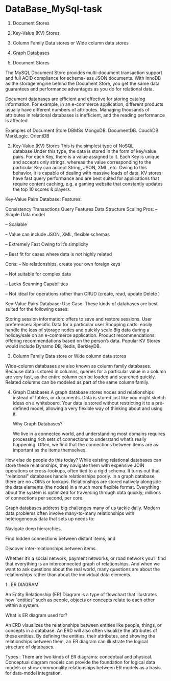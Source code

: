 # DataBase_MySql-task

1. Document Stores
2. Key-Value (KV) Stores
3. Column Family Data stores or Wide column data stores
4. Graph Databases

1. Document Stores

  The MySQL Document Store provides multi-document transaction support and full ACID compliance for schema-less JSON documents. With InnoDB as the storage engine behind the Document Store, you get the same data guarantees and performance advantages as you do for relational data.


Document databases are efficient and effective for storing catalog information. For example, in an e-commerce application, different products usually have different numbers of attributes. Managing thousands of attributes in relational databases is inefficient, and the reading performance is affected.
  
Examples of Document Store DBMSs
MongoDB.
DocumentDB.
CouchDB.
MarkLogic.
OrientDB

2.  Key-Value (KV) Stores This is the simplest type of NoSQL database.Under this type, the data is stored in the form of key/value pairs. For each Key, there is a value assigned to it. Each Key is unique and accepts only strings, whereas the value corresponding to the particular Key can accept String, JSON, XML, etc. Owing to this behavior, it is capable of dealing with massive loads of data.
KV stores have fast query performance and are best suited for applications that require content caching, e.g. a gaming website that constantly updates the top 10 scores & players.



Key-Value Pairs Database: Features:

Consistency
Transactions
Query Features
Data Structure
Scaling
Pros:
– Simple Data model

– Scalable

– Value can include JSON, XML, flexible schemas

– Extremely Fast Owing to it’s simplicity

– Best fit for cases where data is not highly related

Cons:
– No relationships, create your own foreign keys

– Not suitable for complex data

– Lacks Scanning Capabilities

– Not ideal for operations rather than CRUD (create, read, update Delete )

Key-Value Pairs Database: Use Case:
These kinds of databases are best suited for the following cases:

Storing session information: offers to save and restore sessions. User preferences: Specific Data for a particular user Shopping carts: easily handle the loss of storage nodes and quickly scale Big data during a holiday/sale on an e-commerce application. Product recommendations: offering recommendations based on the person’s data. Popular KV Stores would include Dynamo DB, Redis, BerkleyDB.


3. Column Family Data store or Wide column data stores

Wide-column databases are also known as column family databases. Because data is stored in columns, queries for a particular value in a column are very fast, as the entire column can be loaded and searched quickly. Related columns can be modeled as part of the same column family.

4. Graph Databases
   A graph database stores nodes and relationships instead of tables, or documents. Data is stored just like you might sketch ideas on a whiteboard. Your data is stored without restricting it to a pre-defined model, allowing a very flexible way of thinking about and using it.

   Why Graph Databases?
   
   We live in a connected world, and understanding most domains requires processing rich sets of connections to understand what’s really happening. Often, we find that the connections between items are as important as the items themselves.
   
How else do people do this today? While existing relational databases can store these relationships, they navigate them with expensive JOIN operations or cross-lookups, often tied to a rigid schema. It turns out that "relational" databases handle relationships poorly. In a graph database, there are no JOINs or lookups. Relationships are stored natively alongside the data elements (the nodes) in a much more flexible format. Everything about the system is optimized for traversing through data quickly; millions of connections per second, per core.

Graph databases address big challenges many of us tackle daily. Modern data problems often involve many-to-many relationships with heterogeneous data that sets up needs to:

Navigate deep hierarchies,

Find hidden connections between distant items, and

Discover inter-relationships between items.

Whether it’s a social network, payment networks, or road network you’ll find that everything is an interconnected graph of relationships. And when we want to ask questions about the real world, many questions are about the relationships rather than about the individual data elements.


   



1 . ER DIAGRAM 

An Entity Relationship (ER) Diagram is a type of flowchart that illustrates how “entities” such as people, objects or concepts relate to each other within a system.

What is ER diagram used for?

An ERD visualizes the relationships between entities like people, things, or concepts in a database. An ERD will also often visualize the attributes of these entities. By defining the entities, their attributes, and showing the relationships between them, an ER diagram can illustrate the logical structure of databases.

Types :
There are two kinds of ER diagrams: conceptual and physical. Conceptual diagram models can provide the foundation for logical data models or show commonality relationships between ER models as a basis for data-model integration.


